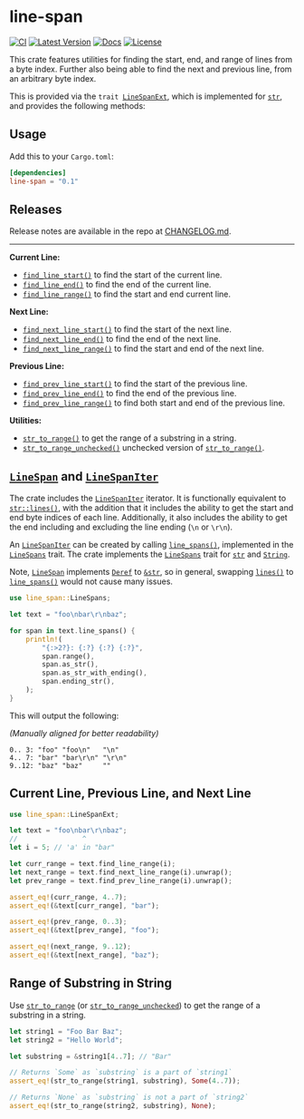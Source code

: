 # line-span

[![CI](https://github.com/vallentin/line-span/workflows/CI/badge.svg)](https://github.com/vallentin/line-span/actions?query=workflow%3ACI)
[![Latest Version](https://img.shields.io/crates/v/line-span.svg)](https://crates.io/crates/line-span)
[![Docs](https://docs.rs/line-span/badge.svg)](https://docs.rs/line-span)
[![License](https://img.shields.io/github/license/vallentin/line-span.svg)](https://github.com/vallentin/line-span)

This crate features utilities for finding the start, end, and range of
lines from a byte index. Further also being able to find the next and
previous line, from an arbitrary byte index.

This is provided via the <code>trait [LineSpanExt]</code>, which is
implemented for [`str`], and provides the following methods:

## Usage

Add this to your `Cargo.toml`:

```toml
[dependencies]
line-span = "0.1"
```

## Releases

Release notes are available in the repo at [CHANGELOG.md].

-----

**Current Line:**

- [`find_line_start()`](https://docs.rs/line-span/*/line_span/trait.LineSpanExt.html#tymethod.find_line_start) to find the start of the current line.
- [`find_line_end()`](https://docs.rs/line-span/*/line_span/trait.LineSpanExt.html#tymethod.find_line_end) to find the end of the current line.
- [`find_line_range()`](https://docs.rs/line-span/*/line_span/trait.LineSpanExt.html#tymethod.find_line_range) to find the start and end current line.

**Next Line:**

- [`find_next_line_start()`](https://docs.rs/line-span/*/line_span/trait.LineSpanExt.html#tymethod.find_next_line_start) to find the start of the next line.
- [`find_next_line_end()`](https://docs.rs/line-span/*/line_span/trait.LineSpanExt.html#tymethod.find_next_line_end) to find the end of the next line.
- [`find_next_line_range()`](https://docs.rs/line-span/*/line_span/trait.LineSpanExt.html#tymethod.find_next_line_range) to find the start and end of the next line.

**Previous Line:**

- [`find_prev_line_start()`](https://docs.rs/line-span/*/line_span/trait.LineSpanExt.html#tymethod.find_prev_line_start) to find the start of the previous line.
- [`find_prev_line_end()`](https://docs.rs/line-span/*/line_span/trait.LineSpanExt.html#tymethod.find_prev_line_end) to find the end of the previous line.
- [`find_prev_line_range()`](https://docs.rs/line-span/*/line_span/trait.LineSpanExt.html#tymethod.find_prev_line_range) to find both start and end of the previous line.

**Utilities:**

- [`str_to_range()`] to get the range of a substring in a string.
- [`str_to_range_unchecked()`] unchecked version of [`str_to_range()`].

[`str_to_range`]: https://docs.rs/line-span/*/line_span/fn.str_to_range.html
[`str_to_range_unchecked`]: https://docs.rs/line-span/*/line_span/fn.str_to_range_unchecked.html

## [`LineSpan`] and [`LineSpanIter`]

The crate includes the [`LineSpanIter`] iterator. It is functionally equivalent to [`str::lines()`],
with the addition that it includes the ability to get the start and end byte indices of each line.
Additionally, it also includes the ability to get the end including and excluding the line ending (`\n` or `\r\n`).

An [`LineSpanIter`] can be created by calling [`line_spans()`](https://docs.rs/line-span/*/line_span/trait.LineSpans.html#tymethod.line_spans), implemented in the [`LineSpans`] trait. The crate implements the [`LineSpans`] trait for [`str`] and [`String`].

Note, [`LineSpan`] implements [`Deref`] to [`&str`], so in general,
swapping [`lines()`] to [`line_spans()`] would not cause many issues.

```rust
use line_span::LineSpans;

let text = "foo\nbar\r\nbaz";

for span in text.line_spans() {
    println!(
        "{:>2?}: {:?} {:?} {:?}",
        span.range(),
        span.as_str(),
        span.as_str_with_ending(),
        span.ending_str(),
    );
}
```

This will output the following:

_(Manually aligned for better readability)_

```text
0.. 3: "foo" "foo\n"   "\n"
4.. 7: "bar" "bar\r\n" "\r\n"
9..12: "baz" "baz"     ""
```

## Current Line, Previous Line, and Next Line

```rust
use line_span::LineSpanExt;

let text = "foo\nbar\r\nbaz";
//                ^
let i = 5; // 'a' in "bar"

let curr_range = text.find_line_range(i);
let next_range = text.find_next_line_range(i).unwrap();
let prev_range = text.find_prev_line_range(i).unwrap();

assert_eq!(curr_range, 4..7);
assert_eq!(&text[curr_range], "bar");

assert_eq!(prev_range, 0..3);
assert_eq!(&text[prev_range], "foo");

assert_eq!(next_range, 9..12);
assert_eq!(&text[next_range], "baz");
```

## Range of Substring in String

Use [`str_to_range`] (or [`str_to_range_unchecked`]) to get the
range of a substring in a string.

```rust
let string1 = "Foo Bar Baz";
let string2 = "Hello World";

let substring = &string1[4..7]; // "Bar"

// Returns `Some` as `substring` is a part of `string1`
assert_eq!(str_to_range(string1, substring), Some(4..7));

// Returns `None` as `substring` is not a part of `string2`
assert_eq!(str_to_range(string2, substring), None);
```

[CHANGELOG.md]: CHANGELOG.md

[LineSpanExt]: https://docs.rs/line-span/*/line_span/trait.LineSpanExt.html
[`LineSpan`]: https://docs.rs/line-span/*/line_span/struct.LineSpan.html
[`LineSpanIter`]: https://docs.rs/line-span/*/line_span/struct.LineSpanIter.html
[`LineSpans`]: https://docs.rs/line-span/*/line_span/trait.LineSpans.html
[`line_spans()`]: https://docs.rs/line-span/*/line_span/trait.LineSpans.html#tymethod.line_spans
[`Deref`]: https://doc.rust-lang.org/stable/std/ops/trait.Deref.html

[`str_to_range()`]: https://docs.rs/line-span/*/line_span/fn.str_to_range.html
[`str_to_range_unchecked()`]: https://docs.rs/line-span/*/line_span/fn.str_to_range_unchecked.html

[`str`]: https://doc.rust-lang.org/stable/std/primitive.str.html
[`&str`]: https://doc.rust-lang.org/stable/std/primitive.str.html
[`lines()`]: https://doc.rust-lang.org/stable/std/primitive.str.html#method.lines
[`str::lines()`]: https://doc.rust-lang.org/stable/std/primitive.str.html#method.lines

[`String`]: https://doc.rust-lang.org/stable/std/string/struct.String.html

